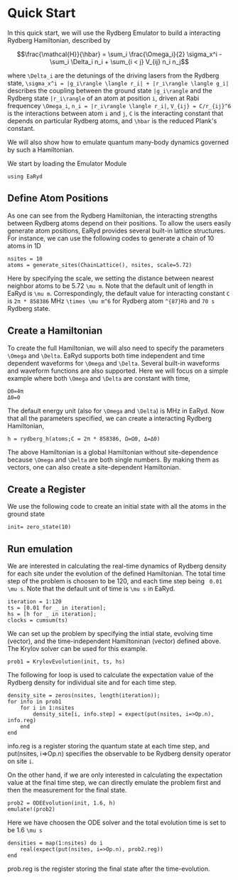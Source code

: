 # Quick Start

In this quick start, we will use the Rydberg Emulator to build a interacting Rydberg Hamiltonian, described by

```math
\frac{\mathcal{H}}{\hbar} = \sum_i \frac{\Omega_i}{2} \sigma_x^i - \sum_i \Delta_i n_i + \sum_{i < j} V_{ij} n_i n_j
```

where ``\Delta_i`` are the detunings of the driving lasers from the Rydberg state, ``\sigma_x^i = |g_i\rangle \langle r_i| + |r_i\rangle \langle g_i|`` describes the coupling between the ground state ``|g_i\rangle`` and the Rydberg state ``|r_i\rangle`` of an atom at position ``i``, driven at Rabi frequencey ``\Omega_i``, ``n_i = |r_i\rangle \langle r_i|``, ``V_{ij} = C/r_{ij}^6`` is the interactions between atom ``i`` and ``j``, ``C`` is the interacting constant that depends on particular Rydberg atoms, and ``\hbar`` is the reduced Plank's constant. 


We will also show how to emulate quantum many-body dynamics governed by such a Hamiltonian.  

We start by loading the Emulator Module

```@repl quick-start
using EaRyd
```
## Define Atom Positions

As one can see from the Rydberg Hamiltonian, the interacting strengths between Rydberg atoms depend on their positions. To allow the users easily generate atom positions, EaRyd provides several built-in lattice structures. For instance, we can use the following codes to generate a chain of 10 atoms in 1D 

```@repl quick-start
nsites = 10
atoms = generate_sites(ChainLattice(), nsites, scale=5.72)
```
Here by specifying the scale, we setting the distance between nearest neighbor atoms to be 5.72 ``\mu m``. Note that the default unit of length in EaRyd is ``\mu m``. Correspondingly, the default value for interacting constant ``C`` is ``2π * 858386`` MHz ``\times \mu m^6`` for Rydberg atom ``^{87}Rb`` and ``70 s`` Rydberg state. 

## Create a Hamiltonian

To create the full Hamiltonian, we will also need to specify the parameters ``\Omega`` and ``\Delta``. EaRyd supports both time independent and time dependent waveforms for ``\Omega`` and ``\Delta``. Several built-in waveforms and waveform functions are also supported. Here we will focus on a simple example where both ``\Omega`` and ``\Delta`` are constant with time, 
```@repl quick-start
Ω0=4π
Δ0=0
```
The default energy unit (also for ``\Omega`` and ``\Delta``) is MHz in EaRyd. Now that all the parameters specified, we can create a interacting Rydberg Hamiltonian, 

```@repl quick-start
h = rydberg_h(atoms;C = 2π * 858386, Ω=Ω0, Δ=Δ0)
```
 The above Hamiltonian is a global Hamiltonian without site-dependence because ``\Omega`` and ``\Delta`` are both single numbers. By making them as vectors, one can also create a site-dependent Hamiltonian. 


## Create a Register

We use the following code to create an initial state with all the atoms in the ground state 

```@repl quick-start
init= zero_state(10)
```

## Run emulation

We are interested in calculating the real-time dynamics of Rydberg density for each site under the evolution of the defined Hamiltonian. The  total time step of the problem is choosen to be 120, and each time step being `` 0.01 \mu s``. Note that the default unit of time is ``\mu s`` in EaRyd. 

```@repl quick-start
iteration = 1:120
ts = [0.01 for _ in iteration];
hs = [h for _ in iteration];
clocks = cumsum(ts)
``` 

We can set up the problem by specifying the intial state, evolving time (vector), and the time-independent Hamiltoninan (vector) defined above. The  Krylov solver can be used for this example.  

```@repl quick-start
prob1 = KrylovEvolution(init, ts, hs)
```

The following for loop is used to calculate the expectation value of the Rydberg density for individual site and for each time step.  

```@repl quick-start 
density_site = zeros(nsites, length(iteration)); 
for info in prob1
    for i in 1:nsites
        density_site[i, info.step] = expect(put(nsites, i=>Op.n), info.reg)
    end
end
```
info.reg is a register storing the quantum state at each time step, and put(nsites, i=>Op.n) specifies the observable to be Rydberg density operator on site ``i``.


On the other hand, if we are only interested in calculating the expectation value at the final time step, we can directly emulate the problem first and then the measurement for the final state. 

```@repl quick-start
prob2 = ODEEvolution(init, 1.6, h)
emulate!(prob2)
```
Here we have choosen the ODE solver and the total evolution time is set to be 1.6 ``\mu s``
```@repl quick-start
densities = map(1:nsites) do i
    real(expect(put(nsites, i=>Op.n), prob2.reg))
end
```
prob.reg is the register storing the final state after the time-evolution. 